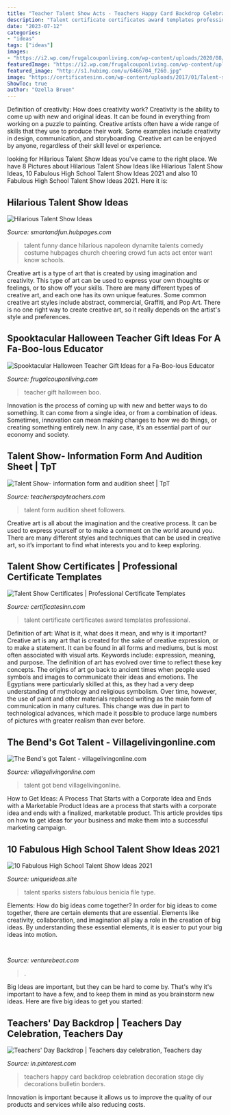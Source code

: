 ```yaml
---
title: "Teacher Talent Show Acts - Teachers Happy Card Backdrop Celebration Decoration Stage Diy Decorations Bulletin Borders"
description: "Talent certificate certificates award templates professional"
date: "2023-07-12"
categories:
- "ideas"
tags: ["ideas"]
images:
- "https://i2.wp.com/frugalcouponliving.com/wp-content/uploads/2020/08/halloween-teacher-gift-ideas-frugal-coupon-living-e1593025267455.jpg"
featuredImage: "https://i2.wp.com/frugalcouponliving.com/wp-content/uploads/2020/08/halloween-teacher-gift-ideas-frugal-coupon-living-e1593025267455.jpg"
featured_image: "http://s1.hubimg.com/u/6466704_f260.jpg"
image: "https://certificatesinn.com/wp-content/uploads/2017/01/Talent-show-certificate-2-520x245.jpg"
ShowToc: true
author: "Ozella Bruen"
---
```



Definition of creativity: How does creativity work?
Creativity is the ability to come up with new and original ideas. It can be found in everything from working on a puzzle to painting. Creative artists often have a wide range of skills that they use to produce their work. Some examples include creativity in design, communication, and storyboarding. Creative art can be enjoyed by anyone, regardless of their skill level or experience.

	

		
looking for Hilarious Talent Show Ideas you've came to the right place. We have 8 Pictures about Hilarious Talent Show Ideas like Hilarious Talent Show Ideas, 10 Fabulous High School Talent Show Ideas 2021 and also 10 Fabulous High School Talent Show Ideas 2021. Here it is:
		
    
## Hilarious Talent Show Ideas

<img loading=lazy src="http://s1.hubimg.com/u/6466704_f260.jpg" onerror="this.onerror=null;this.src='https://tse3.mm.bing.net/th?id=OIP.IY8HbJRV7O5I__x36b1FeQHaIm&amp;pid=15.1';" alt="Hilarious Talent Show Ideas">

_Source: smartandfun.hubpages.com_

>talent funny dance hilarious napoleon dynamite talents comedy costume hubpages church cheering crowd fun acts act enter want know schools. 

	

Creative art is a type of art that is created by using imagination and creativity. This type of art can be used to express your own thoughts or feelings, or to show off your skills. There are many different types of creative art, and each one has its own unique features. Some common creative art styles include abstract, commercial, Graffiti, and Pop Art. There is no one right way to create creative art, so it really depends on the artist's style and preferences.

    
## Spooktacular Halloween Teacher Gift Ideas For A Fa-Boo-lous Educator

<img loading=lazy src="https://i2.wp.com/frugalcouponliving.com/wp-content/uploads/2020/08/halloween-teacher-gift-ideas-frugal-coupon-living-e1593025267455.jpg" onerror="this.onerror=null;this.src='https://tse1.mm.bing.net/th?id=OIP.jZjjvhQaAqW0kZlRPKP8ZwHaLH&amp;pid=15.1';" alt="Spooktacular Halloween Teacher Gift Ideas for a Fa-Boo-lous Educator">

_Source: frugalcouponliving.com_

>teacher gift halloween boo. 

	

Innovation is the process of coming up with new and better ways to do something. It can come from a single idea, or from a combination of ideas. Sometimes, innovation can mean making changes to how we do things, or creating something entirely new. In any case, it’s an essential part of our economy and society.

    
## Talent Show- Information Form And Audition Sheet | TpT

<img loading=lazy src="https://ecdn.teacherspayteachers.com/thumbitem/Talent-Show-information-form-and-audition-sheet-2706146-1470173525/original-2706146-3.jpg" onerror="this.onerror=null;this.src='https://tse3.mm.bing.net/th?id=OIP.zmdbsc9fBiJARnZk2AdmmwAAAA&amp;pid=15.1';" alt="Talent Show- information form and audition sheet | TpT">

_Source: teacherspayteachers.com_

>talent form audition sheet followers. 

	

Creative art is all about the imagination and the creative process. It can be used to express yourself or to make a comment on the world around you. There are many different styles and techniques that can be used in creative art, so it’s important to find what interests you and to keep exploring.

    
## Talent Show Certificates | Professional Certificate Templates

<img loading=lazy src="https://certificatesinn.com/wp-content/uploads/2017/01/Talent-show-certificate-2-520x245.jpg" onerror="this.onerror=null;this.src='https://tse1.mm.bing.net/th?id=OIP.kMLhBtD4e0g9MRtWbkqaqQHaDf&amp;pid=15.1';" alt="Talent Show Certificates | Professional Certificate Templates">

_Source: certificatesinn.com_

>talent certificate certificates award templates professional. 

	

Definition of art: What is it, what does it mean, and why is it important?
Creative art is any art that is created for the sake of creative expression, or to make a statement. It can be found in all forms and mediums, but is most often associated with visual arts. Keywords include: expression, meaning, and purpose. The definition of art has evolved over time to reflect these key concepts.
The origins of art go back to ancient times when people used symbols and images to communicate their ideas and emotions. The Egyptians were particularly skilled at this, as they had a very deep understanding of mythology and religious symbolism. Over time, however, the use of paint and other materials replaced writing as the main form of communication in many cultures. This change was due in part to technological advances, which made it possible to produce large numbers of pictures with greater realism than ever before.

    
## The Bend&#039;s Got Talent - Villagelivingonline.com

<img loading=lazy src="https://www.villagelivingonline.com/downloads/1030/download/SCHOOL-3-Bends-Got-Talent-People&#039;s-Choice.jpg?cb=7371e3f7cdf24f9eb72715d8cbfddaba&amp;w=1200" onerror="this.onerror=null;this.src='https://tse3.mm.bing.net/th?id=OIP.58jERo069mX8PVlg0mKoVgHaE1&amp;pid=15.1';" alt="The Bend&#039;s got Talent - villagelivingonline.com">

_Source: villagelivingonline.com_

>talent got bend villagelivingonline. 

	

How to Get Ideas: A Process That Starts with a Corporate Idea and Ends with a Marketable Product
Ideas are a process that starts with a corporate idea and ends with a finalized, marketable product. This article provides tips on how to get ideas for your business and make them into a successful marketing campaign.

    
## 10 Fabulous High School Talent Show Ideas 2021

<img loading=lazy src="https://www.uniqueideas.site/wp-content/uploads/benicia-high-school-talent-show-the-sparks-sisters-performing.jpg" onerror="this.onerror=null;this.src='https://tse1.mm.bing.net/th?id=OIP.8DlBA0M4-bB7EopJ9CWzQgHaEK&amp;pid=15.1';" alt="10 Fabulous High School Talent Show Ideas 2021">

_Source: uniqueideas.site_

>talent sparks sisters fabulous benicia file type. 

	

Elements: How do big ideas come together?
In order for big ideas to come together, there are certain elements that are essential. Elements like creativity, collaboration, and imagination all play a role in the creation of big ideas. By understanding these essential elements, it is easier to put your big ideas into motion.

    
## 

<img loading=lazy src="https://venturebeat.com/wp-content/uploads/2018/09/AirPower.jpg?w=800" onerror="this.onerror=null;this.src='https://tse4.mm.bing.net/th?id=OIP.77Djx9WEhc1GWJsGwDFtugHaFK&amp;pid=15.1';" alt="">

_Source: venturebeat.com_

>. 

	

Big Ideas are important, but they can be hard to come by. That's why it's important to have a few, and to keep them in mind as you brainstorm new ideas. Here are five big ideas to get you started: 

    
## Teachers&#039; Day Backdrop | Teachers Day Celebration, Teachers Day

<img loading=lazy src="https://i.pinimg.com/originals/ff/b1/05/ffb10575b61a9b48ce4dc0ad562a2e58.jpg" onerror="this.onerror=null;this.src='https://tse4.mm.bing.net/th?id=OIP.5POdu_LtaReGIkuzissbbQHaFj&amp;pid=15.1';" alt="Teachers&#039; Day Backdrop | Teachers day celebration, Teachers day">

_Source: in.pinterest.com_

>teachers happy card backdrop celebration decoration stage diy decorations bulletin borders. 

	

Innovation is important because it allows us to improve the quality of our products and services while also reducing costs.

